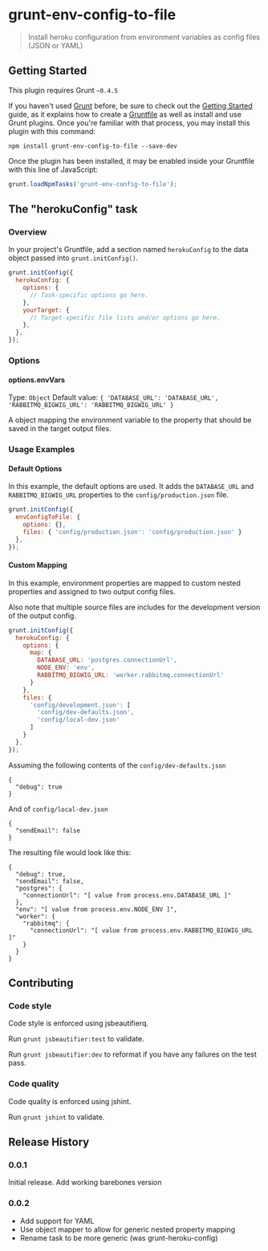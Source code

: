 # grunt-env-config-to-file

> Install heroku configuration from environment variables as config files (JSON or YAML)

## Getting Started
This plugin requires Grunt `~0.4.5`

If you haven't used [Grunt](http://gruntjs.com/) before, be sure to check out the [Getting Started](http://gruntjs.com/getting-started) guide, as it explains how to create a [Gruntfile](http://gruntjs.com/sample-gruntfile) as well as install and use Grunt plugins. Once you're familiar with that process, you may install this plugin with this command:

```shell
npm install grunt-env-config-to-file --save-dev
```

Once the plugin has been installed, it may be enabled inside your Gruntfile with this line of JavaScript:

```js
grunt.loadNpmTasks('grunt-env-config-to-file');
```

## The "herokuConfig" task

### Overview
In your project's Gruntfile, add a section named `herokuConfig` to the data object passed into `grunt.initConfig()`.

```js
grunt.initConfig({
  herokuConfig: {
    options: {
      // Task-specific options go here.
    },
    yourTarget: {
      // Target-specific file lists and/or options go here.
    },
  },
});
```

### Options

#### options.envVars
Type: `Object`
Default value: `{ 'DATABASE_URL': 'DATABASE_URL', 'RABBITMQ_BIGWIG_URL': 'RABBITMQ_BIGWIG_URL' }`

A object mapping the environment variable to the property that should be saved in the target output files.

### Usage Examples

#### Default Options

In this example, the default options are used.
It adds the `DATABASE_URL` and `RABBITMQ_BIGWIG_URL` properties to the `config/production.json` file.

```js
grunt.initConfig({
  envConfigToFile: {
    options: {},
    files: { 'config/production.json': 'config/production.json' }
  },
});
```

#### Custom Mapping

In this example, environment properties are mapped to custom nested properties and assigned to two output config files.

Also note that multiple source files are includes for the development version of the output config.

```js
grunt.initConfig({
  herokuConfig: {
    options: {
      map: {
        DATABASE_URL: 'postgres.connectionUrl',
        NODE_ENV: 'env',
        RABBITMQ_BIGWIG_URL: 'worker.rabbitmq.connectionUrl'        
      }
    },
    files: {
      'config/development.json': [
        'config/dev-defaults.json',
        'config/local-dev.json'
      ]
    }
  },
});
```

Assuming the following contents of the `config/dev-defaults.json`

```
{
  "debug": true
}
```

And of `config/local-dev.json`

```
{
  "sendEmail": false
}
```

The resulting file would look like this:

```
{
  "debug": true,
  "sendEmail": false,
  "postgres": {
    "connectionUrl": "[ value from process.env.DATABASE_URL ]"
  },
  "env": "[ value from process.env.NODE_ENV ]",
  "worker": {
    "rabbitmq": {
      "connectionUrl": "[ value from process.env.RABBITMQ_BIGWIG_URL ]"
    }
  }
}
```

## Contributing

### Code style

Code style is enforced using jsbeautifierq.

Run `grunt jsbeautifier:test` to validate.

Run `grunt jsbeautifier:dev` to reformat if you have any failures on the test pass.

### Code quality

Code quality is enforced using jshint.

Run `grunt jshint` to validate.

## Release History

### 0.0.1

Initial release. Add working barebones version

### 0.0.2

* Add support for YAML
* Use object mapper to allow for generic nested property mapping
* Rename task to be more generic (was grunt-heroku-config)
